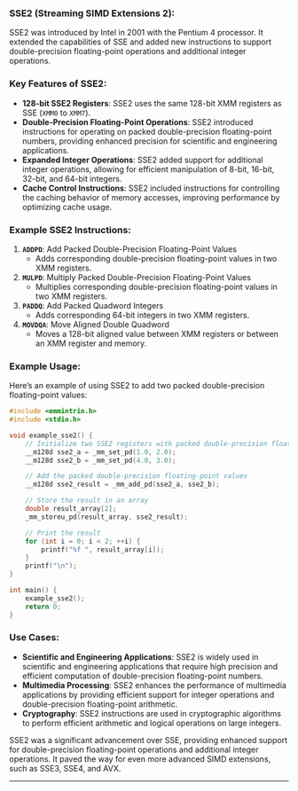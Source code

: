 ### **SSE2 (Streaming SIMD Extensions 2)**:
SSE2 was introduced by Intel in 2001 with the Pentium 4 processor. It extended the capabilities of SSE and added new instructions to support double-precision floating-point operations and additional integer operations.

### **Key Features of SSE2**:
- **128-bit SSE2 Registers**: SSE2 uses the same 128-bit XMM registers as SSE (`XMM0` to `XMM7`).
- **Double-Precision Floating-Point Operations**: SSE2 introduced instructions for operating on packed double-precision floating-point numbers, providing enhanced precision for scientific and engineering applications.
- **Expanded Integer Operations**: SSE2 added support for additional integer operations, allowing for efficient manipulation of 8-bit, 16-bit, 32-bit, and 64-bit integers.
- **Cache Control Instructions**: SSE2 included instructions for controlling the caching behavior of memory accesses, improving performance by optimizing cache usage.

### **Example SSE2 Instructions**:
1. **`ADDPD`**: Add Packed Double-Precision Floating-Point Values
   - Adds corresponding double-precision floating-point values in two XMM registers.
2. **`MULPD`**: Multiply Packed Double-Precision Floating-Point Values
   - Multiplies corresponding double-precision floating-point values in two XMM registers.
3. **`PADDQ`**: Add Packed Quadword Integers
   - Adds corresponding 64-bit integers in two XMM registers.
4. **`MOVDQA`**: Move Aligned Double Quadword
   - Moves a 128-bit aligned value between XMM registers or between an XMM register and memory.

### **Example Usage**:
Here’s an example of using SSE2 to add two packed double-precision floating-point values:

```cpp
#include <emmintrin.h>
#include <stdio.h>

void example_sse2() {
    // Initialize two SSE2 registers with packed double-precision floating-point values
    __m128d sse2_a = _mm_set_pd(1.0, 2.0);
    __m128d sse2_b = _mm_set_pd(4.0, 3.0);

    // Add the packed double-precision floating-point values
    __m128d sse2_result = _mm_add_pd(sse2_a, sse2_b);

    // Store the result in an array
    double result_array[2];
    _mm_storeu_pd(result_array, sse2_result);

    // Print the result
    for (int i = 0; i < 2; ++i) {
        printf("%f ", result_array[i]);
    }
    printf("\n");
}

int main() {
    example_sse2();
    return 0;
}
```

### **Use Cases**:
- **Scientific and Engineering Applications**: SSE2 is widely used in scientific and engineering applications that require high precision and efficient computation of double-precision floating-point numbers.
- **Multimedia Processing**: SSE2 enhances the performance of multimedia applications by providing efficient support for integer operations and double-precision floating-point arithmetic.
- **Cryptography**: SSE2 instructions are used in cryptographic algorithms to perform efficient arithmetic and logical operations on large integers.

SSE2 was a significant advancement over SSE, providing enhanced support for double-precision floating-point operations and additional integer operations. It paved the way for even more advanced SIMD extensions, such as SSE3, SSE4, and AVX.

---
